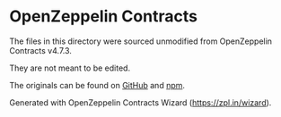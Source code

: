 # OpenZeppelin Contracts

The files in this directory were sourced unmodified from OpenZeppelin Contracts v4.7.3.

They are not meant to be edited.

The originals can be found on [GitHub] and [npm].

[GitHub]: https://github.com/OpenZeppelin/openzeppelin-contracts/tree/v4.7.3

[npm]: https://www.npmjs.com/package/@openzeppelin/contracts/v/4.7.3

Generated with OpenZeppelin Contracts Wizard (https://zpl.in/wizard).
